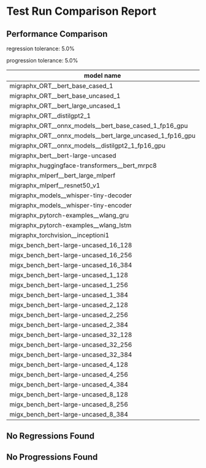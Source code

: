 # Test Run Comparison Report

## Performance Comparison

regression tolerance: 5.0%

progression tolerance: 5.0%

|model name|exit_status|analysis|old_time_ms|new_time_ms|change_ms|percent_change|
|---|---|---|---|---|---|---|
|migraphx_ORT__bert_base_cased_1|PASS|within tol|107.5321|108.1671|0.635|0.59%|
|migraphx_ORT__bert_base_uncased_1|PASS|within tol|107.7339|106.1228|-1.6111|-1.5%|
|migraphx_ORT__bert_large_uncased_1|PASS|within tol|475.3457|473.1523|-2.1934|-0.46%|
|migraphx_ORT__distilgpt2_1|PASS|within tol|59.562|59.5305|-0.0315|-0.05%|
|migraphx_ORT__onnx_models__bert_base_cased_1_fp16_gpu|Numerics|within tol|62.4043|62.401|-0.0033|-0.01%|
|migraphx_ORT__onnx_models__bert_large_uncased_1_fp16_gpu|Numerics|within tol|267.8256|267.9967|0.1711|0.06%|
|migraphx_ORT__onnx_models__distilgpt2_1_fp16_gpu|Numerics|within tol|35.0604|33.9343|-1.1261|-3.21%|
|migraphx_bert__bert-large-uncased|PASS|within tol|19.0429|18.9882|-0.0547|-0.29%|
|migraphx_huggingface-transformers__bert_mrpc8|PASS|within tol|7.1015|7.0112|-0.0902|-1.27%|
|migraphx_mlperf__bert_large_mlperf|Numerics|within tol|26.3315|26.157|-0.1745|-0.66%|
|migraphx_mlperf__resnet50_v1|PASS|within tol|5.096|5.2533|0.1573|3.09%|
|migraphx_models__whisper-tiny-decoder|PASS|regression|43.058|47.3851|4.3272|10.05%|
|migraphx_models__whisper-tiny-encoder|Numerics|within tol|46.7836|45.5974|-1.1861|-2.54%|
|migraphx_pytorch-examples__wlang_gru|PASS|within tol|16.9404|16.3375|-0.603|-3.56%|
|migraphx_pytorch-examples__wlang_lstm|PASS|regression|6.9983|13.0466|6.0483|86.43%|
|migraphx_torchvision__inceptioni1|PASS|within tol|4.9353|4.9256|-0.0098|-0.2%|
|migx_bench_bert-large-uncased_16_128|PASS|within tol|31.6435|32.1122|0.4687|1.48%|
|migx_bench_bert-large-uncased_16_256|PASS|within tol|53.3838|53.6435|0.2597|0.49%|
|migx_bench_bert-large-uncased_16_384|Numerics|within tol|69.6597|71.3833|1.7236|2.47%|
|migx_bench_bert-large-uncased_1_128|PASS|within tol|12.1295|12.1225|-0.007|-0.06%|
|migx_bench_bert-large-uncased_1_256|PASS|within tol|12.6858|12.3474|-0.3384|-2.67%|
|migx_bench_bert-large-uncased_1_384|PASS|regression|19.9745|51.2331|31.2587|156.49%|
|migx_bench_bert-large-uncased_2_128|PASS|within tol|12.9861|12.8644|-0.1217|-0.94%|
|migx_bench_bert-large-uncased_2_256|PASS|within tol|13.4427|13.3455|-0.0972|-0.72%|
|migx_bench_bert-large-uncased_2_384|PASS|within tol|21.0451|20.7628|-0.2824|-1.34%|
|migx_bench_bert-large-uncased_32_128|PASS|within tol|65.8082|66.0914|0.2833|0.43%|
|migx_bench_bert-large-uncased_32_256|PASS|within tol|97.9507|99.8043|1.8536|1.89%|
|migx_bench_bert-large-uncased_32_384|Numerics|within tol|138.3308|141.0938|2.763|2.0%|
|migx_bench_bert-large-uncased_4_128|PASS|within tol|14.4002|14.416|0.0157|0.11%|
|migx_bench_bert-large-uncased_4_256|PASS|within tol|16.4905|16.3736|-0.1169|-0.71%|
|migx_bench_bert-large-uncased_4_384|PASS|regression|25.749|85.362|59.6129|231.52%|
|migx_bench_bert-large-uncased_8_128|PASS|within tol|18.8465|19.0823|0.2358|1.25%|
|migx_bench_bert-large-uncased_8_256|PASS|within tol|26.5272|26.5195|-0.0076|-0.03%|
|migx_bench_bert-large-uncased_8_384|PASS|within tol|39.4972|39.3453|-0.1519|-0.38%|

## No Regressions Found

## No Progressions Found

